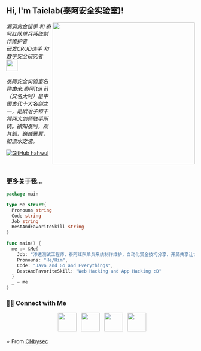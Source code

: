 <h2> Hi, I'm Taielab(泰阿安全实验室)!</h2>

<img align='right' src="https://github-readme-stats.vercel.app/api?username=taielab&show_icons=true&theme=radical" width="380">

<p><em>漏洞赏金猎手 和 泰阿红队单兵系统制作维护者 <br>
  研发CRUD选手 和 数字安全研究者 <img src="https://media.giphy.com/media/WUlplcMpOCEmTGBtBW/giphy.gif" width="30"><br><br>
  泰阿安全实验室名称由来:泰阿[tài ē]（又名太阿）是中国古代十大名剑之一，是欧冶子和干将两大剑师联手所铸。欲知泰阿，观其釽，巍巍翼翼，如流水之波。
</em></p>

[![GitHub hahwul](https://img.shields.io/github/followers/taielab?label=follow%20github&style=flat-square)](https://github.com/taielab)

<br>

### 更多关于我...

```go
package main

type Me struct{
  Pronouns string
  Code string
  Job string
  BestAndFavoriteSkill string
}

func main() {
  me := &Me{
    Job: "渗透测试工程师，泰阿红队单兵系统制作维护，自动化赏金技巧分享，开源共享让世界更美好",
    Pronouns: "He/Him",
    Code: "Java and Go and Everythings",
    BestAndFavoriteSkill: "Web Hacking and App Hacking :D"
  }
  _ = me
}
```

<h3> 🤝🏻 Connect with Me </h3>

<p align="center">
&nbsp; <a href="https://twitter.com/_souvik_guria" target="_blank" rel="noopener noreferrer"><img src="https://img.icons8.com/plasticine/100/000000/twitter.png" width="50" /></a>  
&nbsp; <a href="https://www.instagram.com/the_caffeine__addict/" target="_blank" rel="noopener noreferrer"><img src="https://img.icons8.com/plasticine/100/000000/instagram-new.png" width="50" /></a>  
&nbsp; <a href="https://www.linkedin.com/in/souvik-guria-/" target="_blank" rel="noopener noreferrer"><img src="https://img.icons8.com/plasticine/100/000000/linkedin.png" width="50" /></a>
&nbsp; <a href="mailto:souvikguria98@gmail.com" target="_blank" rel="noopener noreferrer"><img src="https://img.icons8.com/plasticine/100/000000/gmail.png"  width="50" /></a>
</p>

⭐️ From [CNbysec](https://github.com/CNbysec)
